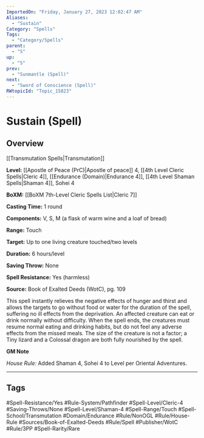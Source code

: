```yaml
---
ImportedOn: "Friday, January 27, 2023 12:02:47 AM"
Aliases:
  - "Sustain"
Category: "Spells"
Tags:
  - "Category/Spells"
parent:
  - "S"
up:
  - "S"
prev:
  - "Sunmantle (Spell)"
next:
  - "Sword of Conscience (Spell)"
RWtopicId: "Topic_15823"
---
```

# Sustain (Spell)
## Overview
[[Transmutation Spells|Transmutation]]

**Level:** [[Apostle of Peace (PrC)|Apostle of peace]] 4, [[4th Level Cleric Spells|Cleric 4]], [[Endurance (Domain)|Endurance 4]], [[4th Level Shaman Spells|Shaman 4]], Sohei 4

**BoXM:** [[BoXM 7th-Level Cleric Spells List|Cleric 7]]

**Casting Time:** 1 round

**Components:** V, S, M (a flask of warm wine and a loaf of bread)

**Range:** Touch

**Target:** Up to one living creature touched/two levels

**Duration:** 6 hours/level

**Saving Throw:** None

**Spell Resistance:** Yes (harmless)

**Source:** Book of Exalted Deeds (WotC)­, pg. 109

This spell instantly relieves the negative effects of hunger and thirst and allows the targets to go without food or water for the duration of the spell, suffering no ill effects from the deprivation. An affected creature can eat or drink normally without difficulty. When the spell ends, the creatures must resume normal eating and drinking habits, but do not feel any adverse effects from the missed meals. The size of the creature is not a factor; a Tiny lizard and a Colossal dragon are both fully nourished by the spell.

**GM Note**

*House Rule:* Added Shaman 4, Sohei 4 to Level per Oriental Adventures.


---
## Tags
#Spell-Resistance/Yes #Rule-System/Pathfinder #Spell-Level/Cleric-4 #Saving-Throws/None #Spell-Level/Shaman-4 #Spell-Range/Touch #Spell-School/Transmutation #Domain/Endurance #Rule/NonOGL #Rule/House-Rule #Sources/Book-of-Exalted-Deeds #Rule/Spell #Publisher/WotC #Rule/3PP #Spell-Rarity/Rare

